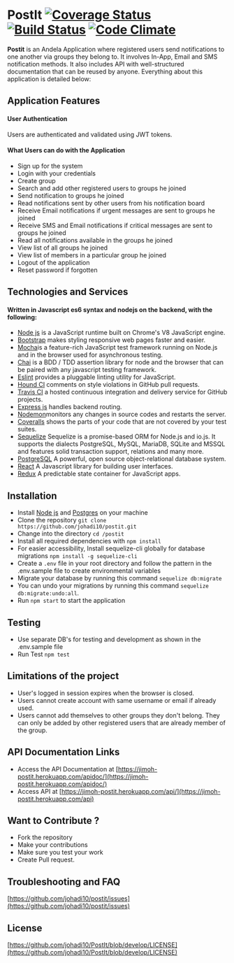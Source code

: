 # PostIt [![Coverage Status](https://coveralls.io/repos/github/johadi10/PostIt/badge.svg?branch=develop)](https://coveralls.io/github/johadi10/PostIt?branch=develop) [![Build Status](https://travis-ci.org/johadi10/PostIt.svg?branch=develop)](https://travis-ci.org/johadi10/PostIt) [![Code Climate](https://codeclimate.com/github/johadi10/PostIt/badges/gpa.svg)](https://codeclimate.com/github/johadi10/PostIt)

**Postit** is an Andela Application where registered users send notifications to one another via groups they belong to. It involves In-App, Email and SMS notification methods. It also includes API with well-structured documentation that can be reused by anyone. Everything about this application is detailed below:
  
## Application Features
#### User Authentication
Users are authenticated and validated using JWT tokens.

#### What Users can do with the Application
* Sign up for the system
* Login with your credentials
* Create group
* Search and add other registered users to groups he joined
* Send notification to groups he joined
* Read notifications sent by other users from his notification board
* Receive Email notifications if urgent messages are sent to groups he joined
* Receive SMS and Email notifications if critical messages are sent to groups he joined
* Read all notifications available in the groups he joined
* View list of all groups he joined
* View list of members in a particular group he joined
* Logout of the application
* Reset password if forgotten

## Technologies and Services

#### Written in Javascript es6 syntax and nodejs on the backend, with the following:

- [Node js](https://nodejs.org/en/) is a JavaScript runtime built on Chrome's V8 JavaScript engine.
- [Bootstrap](https://getbootstrap.com/) makes styling responsive web pages faster and easier.
- [Mocha](https://mochajs.org/)is a feature-rich JavaScript test framework running on Node.js and in the browser used for asynchronous testing.
- [Chai](https://chaijs.com/) is a BDD / TDD assertion library for node and the browser that can be paired with any javascript testing framework.
- [Eslint](http://eslint.org/) provides a pluggable linting utility for JavaScript.
- [Hound CI](https://houndci.com/) comments on style violations in GitHub pull requests.
- [Travis CI](https://travis-ci.org/) a hosted continuous integration and delivery service for GitHub projects.
- [Express js](http://expressjs.com/) handles backend routing.
- [Nodemon](https://nodemon.io/)monitors any changes in source codes and restarts the server.
- [Coveralls](https://coveralls.io/) shows the parts of your code that are not covered by your test suites.
- [Sequelize](http://docs.sequelizejs.com/) Sequelize is a promise-based ORM for Node.js and io.js. It supports the dialects PostgreSQL, MySQL, MariaDB, SQLite and MSSQL and features solid transaction support, relations and many more.
- [PostgreSQL](https://www.postgresql.org/) A powerful, open source object-relational database system.
- [React](https://facebook.github.io/react/) A Javascript library for building user interfaces.
- [Redux](http://redux.js.org/) A predictable state container for JavaScript apps.

## Installation

-   Install [Node js](https://nodejs.org/en/) and [Postgres](https://www.postgresql.org/) on your machine
-   Clone the repository `git clone https://github.com/johadi10/postit.git`
-   Change into the directory `cd /postit`
-   Install all required dependencies with `npm install`
-   For easier accessibility, Install sequelize-cli globally for database migrations `npm install -g sequelize-cli`
-   Create a `.env` file in your root directory and follow the pattern in the .env.sample file to create environmental variables
-   Migrate your database by running this command `sequelize db:migrate`
-   You can undo your migrations by running this command `sequelize db:migrate:undo:all`.
-   Run `npm start` to start the application

## Testing
-   Use separate DB's for testing and development as shown in the .env.sample file
-   Run Test `npm test`

## Limitations of the project
  * User's logged in session expires when the browser is closed.
  * Users cannot create account with same username or email if already used.
  * Users cannot add themselves to other groups they don't belong. They can only be added by other registered users that are already member of the group.
  
## API Documentation Links
- Access the API Documentation at [https://jimoh-postit.herokuapp.com/apidoc/](https://jimoh-postit.herokuapp.com/apidoc/)
- Access API at [https://jimoh-postit.herokuapp.com/api/](https://jimoh-postit.herokuapp.com/api)

## Want to Contribute ?
  * Fork the repository
  * Make your contributions
  * Make sure you test your work
  * Create Pull request.
 
## Troubleshooting and FAQ

[https://github.com/johadi10/postit/issues](https://github.com/johadi10/postit/issues)

## License
[https://github.com/johadi10/PostIt/blob/develop/LICENSE](https://github.com/johadi10/PostIt/blob/develop/LICENSE)
